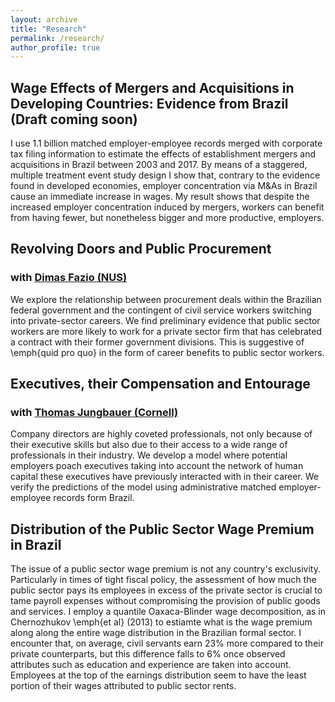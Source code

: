 ```yaml
---
layout: archive
title: "Research"
permalink: /research/
author_profile: true
---
```


## Wage Effects of Mergers and Acquisitions in Developing Countries: Evidence from Brazil (Draft coming soon)
I use 1.1 billion matched employer-employee records merged with corporate tax filing information to estimate the effects of establishment mergers and acquisitions in Brazil between 2003 and 2017. By means of a staggered, multiple treatment event study design I show that, contrary to the evidence found in developed economies, employer concentration via M\&As in Brazil cause an immediate increase in wages. My result shows that despite the increased employer concentration induced by mergers, workers can benefit from having fewer, but nonetheless bigger and more productive, employers. 
    
## Revolving Doors and Public Procurement
### with [Dimas Fazio (NUS)](https://sites.google.com/view/dimasfazio)
We explore the relationship between procurement deals within the Brazilian federal government and the contingent of civil service workers switching into private-sector careers. We find preliminary evidence that public sector workers are more likely to work for a private sector firm that has celebrated a contract with their former government divisions. This is suggestive of \emph{quid pro quo}  in the form of career benefits to public sector workers. 
    
## Executives, their Compensation and Entourage
### with [Thomas Jungbauer (Cornell)](https://thomas-jungbauer.com/)
Company directors are highly coveted professionals, not only because of their executive skills but also due to their access to  a wide range of professionals in their industry. We develop a model where potential employers poach executives taking into account the network of human capital these executives have previously interacted with in their career. We verify the predictions of the model using administrative matched employer-employee records form Brazil.  
  
## Distribution of the Public Sector Wage Premium in Brazil
The issue of a public sector wage premium is not any country's exclusivity. Particularly in times of tight fiscal policy, the assessment of how much the public sector pays its employees in excess of the private sector is crucial to tame payroll expenses without compromising the provision of public goods and services. I employ a quantile Oaxaca-Blinder wage decomposition, as in Chernozhukov \emph{et al} (2013) to estiamte what is the wage premium along along the entire wage distribution in the Brazilian formal sector. I encounter that, on average, civil servants earn 23\% more compared to their private counterparts, but this difference falls to 6\% once observed attributes such as education and experience are taken into account. Employees at the top of the earnings distribution seem to have the least portion of their wages attributed to public sector rents. 
